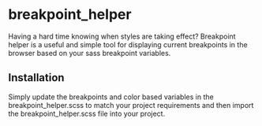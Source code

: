 breakpoint_helper
=================

Having a hard time knowing when styles are taking effect? Breakpoint helper is a useful and simple tool for displaying current breakpoints in the browser based on your sass breakpoint variables.

## Installation
Simply update the breakpoints and color based variables in the breakpoint_helper.scss to match your project requirements and then import the breakpoint_helper.scss file into your project.
